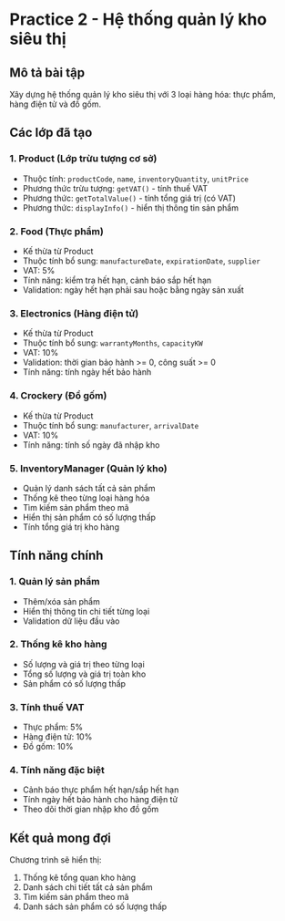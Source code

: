 # Practice 2 - Hệ thống quản lý kho siêu thị

## Mô tả bài tập

Xây dựng hệ thống quản lý kho siêu thị với 3 loại hàng hóa: thực phẩm, hàng điện tử và đồ gốm.

## Các lớp đã tạo

### 1. Product (Lớp trừu tượng cơ sở)

- Thuộc tính: `productCode`, `name`, `inventoryQuantity`, `unitPrice`
- Phương thức trừu tượng: `getVAT()` - tính thuế VAT
- Phương thức: `getTotalValue()` - tính tổng giá trị (có VAT)
- Phương thức: `displayInfo()` - hiển thị thông tin sản phẩm

### 2. Food (Thực phẩm)

- Kế thừa từ Product
- Thuộc tính bổ sung: `manufactureDate`, `expirationDate`, `supplier`
- VAT: 5%
- Tính năng: kiểm tra hết hạn, cảnh báo sắp hết hạn
- Validation: ngày hết hạn phải sau hoặc bằng ngày sản xuất

### 3. Electronics (Hàng điện tử)

- Kế thừa từ Product
- Thuộc tính bổ sung: `warrantyMonths`, `capacityKW`
- VAT: 10%
- Validation: thời gian bảo hành >= 0, công suất >= 0
- Tính năng: tính ngày hết bảo hành

### 4. Crockery (Đồ gốm)

- Kế thừa từ Product
- Thuộc tính bổ sung: `manufacturer`, `arrivalDate`
- VAT: 10%
- Tính năng: tính số ngày đã nhập kho

### 5. InventoryManager (Quản lý kho)

- Quản lý danh sách tất cả sản phẩm
- Thống kê theo từng loại hàng hóa
- Tìm kiếm sản phẩm theo mã
- Hiển thị sản phẩm có số lượng thấp
- Tính tổng giá trị kho hàng

## Tính năng chính

### 1. Quản lý sản phẩm

- Thêm/xóa sản phẩm
- Hiển thị thông tin chi tiết từng loại
- Validation dữ liệu đầu vào

### 2. Thống kê kho hàng

- Số lượng và giá trị theo từng loại
- Tổng số lượng và giá trị toàn kho
- Sản phẩm có số lượng thấp

### 3. Tính thuế VAT

- Thực phẩm: 5%
- Hàng điện tử: 10%
- Đồ gốm: 10%

### 4. Tính năng đặc biệt

- Cảnh báo thực phẩm hết hạn/sắp hết hạn
- Tính ngày hết bảo hành cho hàng điện tử
- Theo dõi thời gian nhập kho đồ gốm

## Kết quả mong đợi

Chương trình sẽ hiển thị:

1. Thống kê tổng quan kho hàng
2. Danh sách chi tiết tất cả sản phẩm
3. Tìm kiếm sản phẩm theo mã
4. Danh sách sản phẩm có số lượng thấp
